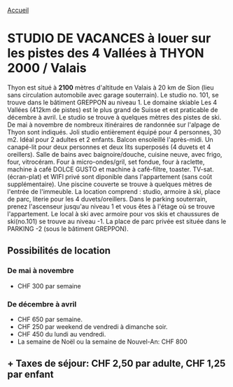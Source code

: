 [Accueil](README.md)

# STUDIO DE VACANCES à louer sur les pistes des 4 Vallées à THYON 2000 / Valais

Thyon est situé à **2100** mètres d'altitude en Valais à 20 km de Sion (lieu sans circulation automobile avec garage souterrain). Le studio no. 101, se trouve dans le bâtiment GREPPON au niveau 1.
Le domaine skiable Les 4 Vallées (412km de pistes) est le plus grand de Suisse et est praticable de décembre à avril. Le studio se trouve à quelques mètres des pistes de ski.
De mai à novembre de nombreux itinéraires de randonnée sur l'alpage de Thyon sont indiqués.
Joli studio entièrement équipé pour 4 personnes, 30 m2. Idéal pour 2 adultes et 2 enfants.
Balcon ensoleillé l'après-midi. Un canapé-lit pour deux personnes et deux lits superposés (4 duvets et 4 oreillers).
Salle de bains avec baignoire/douche, cuisine neuve, avec frigo, four, vitrocéram.
Four à micro-ondes/gril, set fondue, four à raclette, machine à café DOLCE GUSTO et machine à café-filtre, toaster.
TV-sat. (écran-plat) et WIFI privé sont diponible dans l'appartement (sans coût supplémentaire). Une piscine couverte se trouve à quelques mètres de l'entrée de l'immeuble.
La location comprend : studio, armoire à ski, place de parc, literie pour les 4 duvets/oreillers.
Dans le parking souterrain, prenez l'ascenseur jusqu'au niveau 1 et vous êtes à l'étage où se trouve l'appartement.
Le local à ski avec armoire pour vos skis et chaussures de ski(no.101) se trouve au niveau -1.
La place de parc privée est située dans le PARKING -2 (sous le bâtiment GREPPON).

## Possibilités de location

### De mai à novembre

- CHF 300 par semaine

### De décembre à avril

- CHF 650 par semaine.
- CHF 250 par weekend de vendredi à dimanche soir.
-  CHF 450 du lundi au vendredi.
- La semaine de Noël  ou   la semaine de Nouvel-An:  CHF 800

## + Taxes de séjour: CHF 2,50 par adulte, CHF 1,25 par enfant
<!--stackedit_data:
eyJoaXN0b3J5IjpbMTIwMzk3OTY5OCwyMjg4ODIyOTUsLTE2Nj
c1OTIwMzZdfQ==
-->